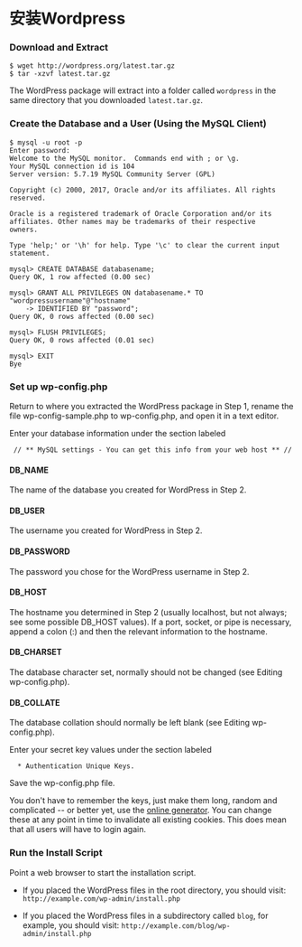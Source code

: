 # 安装Wordpress

### Download and Extract

```
$ wget http://wordpress.org/latest.tar.gz
$ tar -xzvf latest.tar.gz
```

The WordPress package will extract into a folder called `wordpress` in the same directory that you downloaded `latest.tar.gz`.

### Create the Database and a User (Using the MySQL Client)

```
$ mysql -u root -p
Enter password:
Welcome to the MySQL monitor.  Commands end with ; or \g.
Your MySQL connection id is 104
Server version: 5.7.19 MySQL Community Server (GPL)

Copyright (c) 2000, 2017, Oracle and/or its affiliates. All rights reserved.

Oracle is a registered trademark of Oracle Corporation and/or its
affiliates. Other names may be trademarks of their respective
owners.

Type 'help;' or '\h' for help. Type '\c' to clear the current input statement.

mysql> CREATE DATABASE databasename;
Query OK, 1 row affected (0.00 sec)

mysql> GRANT ALL PRIVILEGES ON databasename.* TO "wordpressusername"@"hostname"
    -> IDENTIFIED BY "password";
Query OK, 0 rows affected (0.00 sec)

mysql> FLUSH PRIVILEGES;
Query OK, 0 rows affected (0.01 sec)

mysql> EXIT
Bye
```

### Set up wp-config.php

Return to where you extracted the WordPress package in Step 1, rename the file wp-config-sample.php to wp-config.php, and open it in a text editor.

Enter your database information under the section labeled

```
 // ** MySQL settings - You can get this info from your web host ** //
```

#### DB_NAME
The name of the database you created for WordPress in Step 2.
#### DB_USER
The username you created for WordPress in Step 2.
#### DB_PASSWORD
The password you chose for the WordPress username in Step 2.
#### DB_HOST
The hostname you determined in Step 2 (usually localhost, but not always; see some possible DB_HOST values). If a port, socket, or pipe is necessary, append a colon (:) and then the relevant information to the hostname.
#### DB_CHARSET
The database character set, normally should not be changed (see Editing wp-config.php).
#### DB_COLLATE
The database collation should normally be left blank (see Editing wp-config.php).

Enter your secret key values under the section labeled

```
  * Authentication Unique Keys.
```

Save the wp-config.php file.

You don't have to remember the keys, just make them long, random and complicated -- or better yet, use the [online generator](https://api.wordpress.org/secret-key/1.1/salt/). You can change these at any point in time to invalidate all existing cookies. This does mean that all users will have to login again.

### Run the Install Script

Point a web browser to start the installation script.

- If you placed the WordPress files in the root directory, you should visit: `http://example.com/wp-admin/install.php`

- If you placed the WordPress files in a subdirectory called `blog`, for example, you should visit: `http://example.com/blog/wp-admin/install.php`